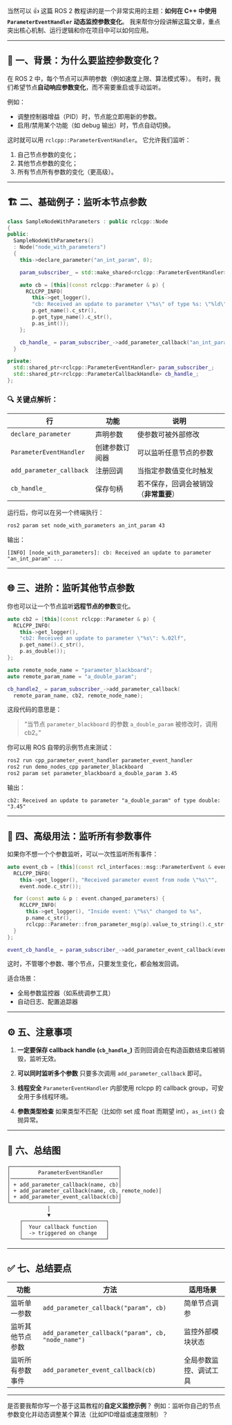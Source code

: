 当然可以 👍
这篇 ROS 2 教程讲的是一个非常实用的主题：**如何在 C++ 中使用 `ParameterEventHandler` 动态监控参数变化**。
我来帮你分段讲解这篇文章，重点突出核心机制、运行逻辑和你在项目中可以如何应用。

---

## 🧩 一、背景：为什么要监控参数变化？

在 ROS 2 中，每个节点可以声明参数（例如速度上限、算法模式等）。
有时，我们希望节点**自动响应参数变化**，而不需要重启或手动监听。

例如：

* 调整控制器增益（PID）时，节点能立即用新的参数。
* 启用/禁用某个功能（如 debug 输出）时，节点自动切换。

这时就可以用 `rclcpp::ParameterEventHandler`。
它允许我们监听：

1. 自己节点参数的变化；
2. 其他节点参数的变化；
3. 所有节点所有参数的变化（更高级）。

---

## 🏗 二、基础例子：监听本节点参数

```cpp
class SampleNodeWithParameters : public rclcpp::Node
{
public:
  SampleNodeWithParameters()
  : Node("node_with_parameters")
  {
    this->declare_parameter("an_int_param", 0);

    param_subscriber_ = std::make_shared<rclcpp::ParameterEventHandler>(this);

    auto cb = [this](const rclcpp::Parameter & p) {
      RCLCPP_INFO(
        this->get_logger(),
        "cb: Received an update to parameter \"%s\" of type %s: \"%ld\"",
        p.get_name().c_str(),
        p.get_type_name().c_str(),
        p.as_int());
    };

    cb_handle_ = param_subscriber_->add_parameter_callback("an_int_param", cb);
  }

private:
  std::shared_ptr<rclcpp::ParameterEventHandler> param_subscriber_;
  std::shared_ptr<rclcpp::ParameterCallbackHandle> cb_handle_;
};
```

### 🔍 关键点解析：

| 行                        | 功能      | 说明                    |
| ------------------------ | ------- | --------------------- |
| `declare_parameter`      | 声明参数    | 使参数可被外部修改             |
| `ParameterEventHandler`  | 创建参数订阅器 | 可以监听任意节点的参数           |
| `add_parameter_callback` | 注册回调    | 当指定参数值变化时触发           |
| `cb_handle_`             | 保存句柄    | 若不保存，回调会被销毁（**非常重要**） |

运行后，你可以在另一个终端执行：

```bash
ros2 param set node_with_parameters an_int_param 43
```

输出：

```
[INFO] [node_with_parameters]: cb: Received an update to parameter "an_int_param" ...
```

---

## 🌐 三、进阶：监听其他节点参数

你也可以让一个节点监听**远程节点的参数**变化。

```cpp
auto cb2 = [this](const rclcpp::Parameter & p) {
  RCLCPP_INFO(
    this->get_logger(),
    "cb2: Received an update to parameter \"%s\": %.02lf",
    p.get_name().c_str(),
    p.as_double());
};

auto remote_node_name = "parameter_blackboard";
auto remote_param_name = "a_double_param";

cb_handle2_ = param_subscriber_->add_parameter_callback(
  remote_param_name, cb2, remote_node_name);
```

这段代码的意思是：

> “当节点 `parameter_blackboard` 的参数 `a_double_param` 被修改时，调用 cb2。”

你可以用 ROS 自带的示例节点来测试：

```bash
ros2 run cpp_parameter_event_handler parameter_event_handler
ros2 run demo_nodes_cpp parameter_blackboard
ros2 param set parameter_blackboard a_double_param 3.45
```

输出：

```
cb2: Received an update to parameter "a_double_param" of type double: "3.45"
```

---

## 🧠 四、高级用法：监听所有参数事件

如果你不想一个个参数监听，可以一次性监听所有事件：

```cpp
auto event_cb = [this](const rcl_interfaces::msg::ParameterEvent & event) {
  RCLCPP_INFO(
    this->get_logger(), "Received parameter event from node \"%s\"",
    event.node.c_str());

  for (const auto & p : event.changed_parameters) {
    RCLCPP_INFO(
      this->get_logger(), "Inside event: \"%s\" changed to %s",
      p.name.c_str(),
      rclcpp::Parameter::from_parameter_msg(p).value_to_string().c_str());
  }
};

event_cb_handle_ = param_subscriber_->add_parameter_event_callback(event_cb);
```

这时，不管哪个参数、哪个节点，只要发生变化，都会触发回调。

适合场景：

* 全局参数监控器（如系统调参工具）
* 自动日志、配置追踪器

---

## ⚙️ 五、注意事项

1. **一定要保存 callback handle (`cb_handle_`)**
   否则回调会在构造函数结束后被销毁，监听无效。

2. **可以同时监听多个参数**
   只要多次调用 `add_parameter_callback` 即可。

3. **线程安全**
   `ParameterEventHandler` 内部使用 rclcpp 的 callback group，可安全用于多线程环境。

4. **参数类型检查**
   如果类型不匹配（比如你 set 成 float 而期望 int），`as_int()` 会抛异常。

---

## 🧩 六、总结图

```
┌───────────────────────────────────┐
│         ParameterEventHandler     │
│───────────────────────────────────│
│ + add_parameter_callback(name, cb)│
│ + add_parameter_callback(name, cb, remote_node)│
│ + add_parameter_event_callback(cb)│
└───────────────────────────────────┘
             │
             ▼
    ┌───────────────────────────┐
    │  Your callback function   │
    │  -> triggered on change   │
    └───────────────────────────┘
```

---

## ✅ 七、总结要点

| 功能       | 方法                                                 | 适用场景        |
| -------- | -------------------------------------------------- | ----------- |
| 监听单一参数   | `add_parameter_callback("param", cb)`              | 简单节点调参      |
| 监听其他节点参数 | `add_parameter_callback("param", cb, "node_name")` | 监控外部模块状态    |
| 监听所有参数事件 | `add_parameter_event_callback(cb)`                 | 全局参数监控、调试工具 |

---

是否要我帮你写一个基于这篇教程的**自定义监控示例**？
例如：监听你自己的节点参数变化并动态调整某个算法（比如PID增益或速度限制）？
